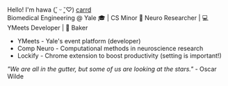 Hello! I'm hawa (˘͈ ᵕ ˘͈♡)  [carrd](https://hawiina.carrd.co/)  
Biomedical Engineering @ Yale 🎓 | CS Minor 
🧠 Neuro Researcher | 💻 YMeets Developer | 🍰 Baker 

- YMeets - Yale's event platform (developer)
- Comp Neuro - Computational methods in neuroscience research
- Lockify - Chrome extension to boost productivity (setting is important!)

*"We are all in the gutter, but some of us are looking at the stars."* - Oscar Wilde


<div align="center">
  
